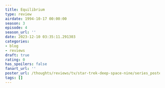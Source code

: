 ```yaml
---
title: Equilibrium
type: review
airdate: 1994-10-17 00:00:00
season: 3
episode: 4
season_url: ''
date: 2023-12-10 03:35:11.291303
categories:
- blog
- reviews
draft: true
rating: 0
has_spoilers: false
fanart_url: ''
poster_url: /thoughts/reviews/tv/star-trek-deep-space-nine/series_poster.jpg
tags: []
---
```


